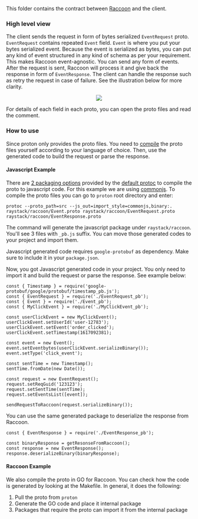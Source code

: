 This folder contains the contract between [Raccoon](https://github.com/raystack/raccoon) and the client.

### High level view

The client sends the request in form of bytes serialized `EventRequest` proto. `EventRequest` contains repeated `Event` field. `Event` is where you put your bytes serialized event. Because the event is serialized as bytes, you can put any kind of event structured in any kind of schema as per your requirement. This makes Raccoon event-agnostic. You can send any form of events. After the request is sent, Raccoon will process it and give back the response in form of `EventResponse`. The client can handle the response such as retry the request in case of failure. See the illustration below for more clarity.

<p align="center"><img src="./../../docs/assets/raccoon-reqres.svg"/></p>

For details of each field in each proto, you can open the proto files and read the comment.

### How to use

Since proton only provides the proto files. You need to [compile](https://developers.google.com/protocol-buffers/docs/reference/overview) the proto files yourself according to your language of choice. Then, use the generated code to build the request or parse the response.

#### Javascript Example

There are [2 packaging options](https://developers.google.com/protocol-buffers/docs/reference/javascript-generated#invocation) provided by the [default protoc](https://github.com/protocolbuffers/protobuf) to compile the proto to javascript code. For this example we are using [commonjs](https://developers.google.com/protocol-buffers/docs/reference/javascript-generated#commonjs-imports).
To compile the proto files you can go to `proton` root directory and enter:

```
protoc --proto_path=src --js_out=import_style=commonjs,binary:. raystack/raccoon/Event.proto raystack/raccoon/EventRequest.proto raystack/raccoon/EventResponse.proto
```

The command will generate the javascript package under `raystack/raccoon`. You'll see 3 files with `_pb.js` suffix. You can move those generated codes to your project and import them.

Javascript generated code requires `google-protobuf` as dependency. Make sure to include it in your `package.json`.

Now, you got Javascript generated code in your project. You only need to import it and build the request or parse the response. See example below:

```
const { Timestamp } = require('google-protobuf/google/protobuf/timestamp_pb.js');
const { EventRequest } = require('./EventRequest_pb');
const { Event } = require('./Event_pb');
const { MyClickEvent } = require('./MyClickEvent_pb');

const userClickEvent = new MyClickEvent();
userClickEvent.setUserId('user-12783');
userClickEvent.setEvent('order_clicked');
userClickEvent.setTimestamp(1617092381);

const event = new Event();
event.setEventbytes(userClickEvent.serializeBinary());
event.setType('click_event');

const sentTime = new Timestamp();
sentTime.fromDate(new Date());

const request = new EventRequest();
request.setReqGuid('123123');
request.setSentTime(sentTime);
request.setEventsList([event]);

sendRequestToRaccoon(request.serializeBinary());
```

You can use the same generated package to deserialize the response from Raccoon.

```
const { EventResponse } = require('./EventResponse_pb');

const binaryResponse = getResonseFromRaccoon();
const response = new EventResponse();
response.deserializeBinary(binaryResponse);
```

#### Raccoon Example

We also compile the proto in GO for Raccoon. You can check how the code is generated by looking at the Makefile. In general, it does the following:

1. Pull the proto from `proton`
2. Generate the GO code and place it internal package
3. Packages that require the proto can import it from the internal package
